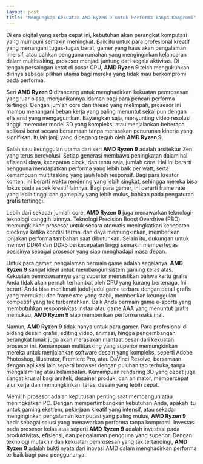 ```yaml
---
layout: post
title: "Mengungkap Kekuatan AMD Ryzen 9 untuk Performa Tanpa Kompromi"
---
```


Di era digital yang serba cepat ini, kebutuhan akan perangkat komputasi yang mumpuni semakin meningkat. Baik itu untuk para profesional kreatif yang menangani tugas-tugas berat, gamer yang haus akan pengalaman imersif, atau bahkan pengguna rumahan yang menginginkan kelancaran dalam multitasking, prosesor menjadi jantung dari segala aktivitas. Di tengah persaingan ketat di pasar CPU, **AMD Ryzen 9** telah mengukuhkan dirinya sebagai pilihan utama bagi mereka yang tidak mau berkompromi pada performa.

Seri **AMD Ryzen 9** dirancang untuk menghadirkan kekuatan pemrosesan yang luar biasa, menjadikannya idaman bagi para pencari performa tertinggi. Dengan jumlah core dan thread yang melimpah, prosesor ini mampu menangani beban kerja yang paling menuntut sekalipun dengan efisiensi yang mengagumkan. Bayangkan saja, menyunting video resolusi tinggi, merender model 3D yang kompleks, atau menjalankan beberapa aplikasi berat secara bersamaan tanpa merasakan penurunan kinerja yang signifikan. Itulah janji yang dipegang teguh oleh **AMD Ryzen 9**.

Salah satu keunggulan utama dari seri **AMD Ryzen 9** adalah arsitektur Zen yang terus berevolusi. Setiap generasi membawa peningkatan dalam hal efisiensi daya, kecepatan clock, dan tentu saja, jumlah core. Hal ini berarti pengguna mendapatkan performa yang lebih baik per watt, serta kemampuan multitasking yang jauh lebih responsif. Bagi para kreator konten, ini berarti waktu rendering yang lebih singkat, sehingga mereka bisa fokus pada aspek kreatif lainnya. Bagi para gamer, ini berarti frame rate yang lebih tinggi dan gameplay yang lebih mulus, bahkan pada pengaturan grafis tertinggi.

Lebih dari sekadar jumlah core, **AMD Ryzen 9** juga menawarkan teknologi-teknologi canggih lainnya. Teknologi Precision Boost Overdrive (PBO) memungkinkan prosesor untuk secara otomatis meningkatkan kecepatan clocknya ketika kondisi termal dan daya memungkinkan, memberikan lonjakan performa tambahan saat dibutuhkan. Selain itu, dukungan untuk memori DDR4 dan DDR5 berkecepatan tinggi semakin mempertegas posisinya sebagai prosesor yang siap menghadapi masa depan.

Untuk para gamer, pengalaman bermain game adalah segalanya. **AMD Ryzen 9** sangat ideal untuk membangun sistem gaming kelas atas. Kekuatan pemrosesannya yang superior memastikan bahwa kartu grafis Anda tidak akan pernah terhambat oleh CPU yang kurang bertenaga. Ini berarti Anda bisa menikmati judul-judul game terbaru dengan detail grafis yang memukau dan frame rate yang stabil, memberikan keunggulan kompetitif yang tak terbantahkan. Baik Anda bermain game e-sports yang membutuhkan responsivitas instan atau game AAA yang menuntut grafis memukau, **AMD Ryzen 9** siap memberikan performa maksimal.

Namun, **AMD Ryzen 9** tidak hanya untuk para gamer. Para profesional di bidang desain grafis, editing video, animasi, hingga pengembangan perangkat lunak juga akan merasakan manfaat besar dari kekuatan prosesor ini. Kemampuan multitasking yang superior memungkinkan mereka untuk menjalankan software desain yang kompleks, seperti Adobe Photoshop, Illustrator, Premiere Pro, atau DaVinci Resolve, bersamaan dengan aplikasi lain seperti browser dengan puluhan tab terbuka, tanpa mengalami lag atau kelambatan. Kemampuan rendering 3D yang cepat juga sangat krusial bagi arsitek, desainer produk, dan animator, mempercepat alur kerja dan memungkinkan iterasi desain yang lebih cepat.

Memilih prosesor adalah keputusan penting saat membangun atau meningkatkan PC. Dengan mempertimbangkan kebutuhan Anda, apakah itu untuk gaming ekstrem, pekerjaan kreatif yang intensif, atau sekadar menginginkan pengalaman komputasi yang paling mulus, **AMD Ryzen 9** hadir sebagai solusi yang menawarkan performa tanpa kompromi. Investasi pada prosesor kelas atas seperti **AMD Ryzen 9** adalah investasi pada produktivitas, efisiensi, dan pengalaman pengguna yang superior. Dengan teknologi mutakhir dan kekuatan pemrosesan yang tak tertandingi, **AMD Ryzen 9** adalah bukti nyata dari inovasi AMD dalam menghadirkan performa terbaik bagi para penggunanya.
